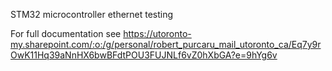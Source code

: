 STM32 microcontroller ethernet testing

For full documentation see https://utoronto-my.sharepoint.com/:o:/g/personal/robert_purcaru_mail_utoronto_ca/Eq7y9rOwK11Hq39aNnHX6bwBFdtPOU3FUJNLf6vZ0hXbGA?e=9hYg6v

